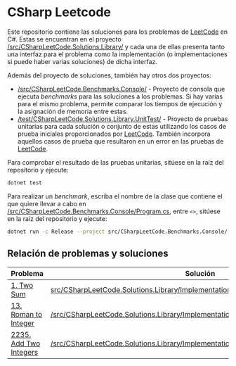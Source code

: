 # CSharp Leetcode

Este repositorio contiene las soluciones para los problemas de [LeetCode](https://leetcode.com/) en C#. Estas se encuentran en el proyecto [/src/CSharpLeetCode.Solutions.Library/](/src/CSharpLeetCode.Solutions.Library/) y cada una de ellas presenta tanto una interfaz para el problema como la implementación (o implementaciones si puede haber varias soluciones) de dicha interfaz.

Además del proyecto de soluciones, también hay otros dos proyectos:

- [/src/CSharpLeetCode.Benchmarks.Console/](/src/CSharpLeetCode.Benchmarks.Console/) - Proyecto de consola que ejecuta _benchmarks_ para las soluciones a los problemas. Si hay varias para el mismo problema, permite comparar los tiempos de ejecución y la asignación de memoria entre estas.
- [/test/CSharpLeetCode.Solutions.Library.UnitTest/](/test/CSharpLeetCode.Solutions.Library.UnitTest/) - Proyecto de pruebas unitarias para cada solución o conjunto de estas utilizando los casos de prueba iniciales proporcionados por [LeetCode](https://leetcode.com/). También incorpora aquellos casos de prueba que resultaron en un error en las pruebas de [LeetCode](https://leetcode.com/).

Para comprobar el resultado de las pruebas unitarias, sitúese en la raíz del repositorio y ejecute:

```zsh
dotnet test
```

Para realizar un _benchmark_, escriba el nombre de la clase que contiene el que quiere llevar a cabo en [/src/CSharpLeetCode.Benchmarks.Console/Program.cs](/src/CSharpLeetCode.Benchmarks.Console/Program.cs), entre `<>`, sitúese en la raíz del repositorio y ejecute:

```zsh
dotnet run -c Release --project src/CSharpLeetCode.Benchmarks.Console/
```

## Relación de problemas y soluciones

| Problema                                                                  | Solución                                                                                                                                                                 |
| ------------------------------------------------------------------------- | ------------------------------------------------------------------------------------------------------------------------------------------------------------------------ |
| [1. Two Sum](https://leetcode.com/problems/two-sum/)                      | [src/CSharpLeetCode.Solutions.Library/Implementations/Problem0001TwoSum/](/src/CSharpLeetCode.Solutions.Library/Implementations/Problem0001TwoSum/)                      |
| [13. Roman to Integer](https://leetcode.com/problems/roman-to-integer/)   | [/src/CSharpLeetCode.Solutions.Library/Implementations/Problem0013RomanToInteger.cs](/src/CSharpLeetCode.Solutions.Library/Implementations/Problem0013RomanToInteger.cs) |
| [2235. Add Two Integers](https://leetcode.com/problems/add-two-integers/) | [/src/CSharpLeetCode.Solutions.Library/Implementations/Problem2235AddTwoIntegers.cs](/src/CSharpLeetCode.Solutions.Library/Implementations/Problem2235AddTwoIntegers.cs) |
